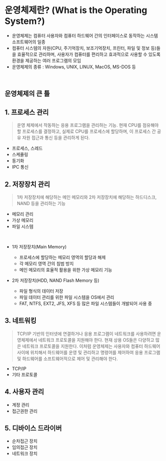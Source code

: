 # 운영체제란? (What is the Operating System?)

- 운영체제는 컴퓨터 사용자와 컴퓨터 하드웨어 간의 인터페이스로 동작하는 시스템 소프트웨어의 일종
- 컴퓨터 시스템의 자원(CPU, 주기억장치, 보조기억장치, 프린터, 파일 및 정보 등)들을 효율적으로 관리하며, 사용자가 컴퓨터를 편리하고 효과적으로 사용할 수 있도록 환경을 제공하는 여러 프로그램의 모임
- 운영체제의 종류 : Windows, UNIX, LINUX, MacOS, MS-DOS 등

<BR/>

## 운영체제의 큰 틀
## 1. 프로세스 관리
> 운영 체제에서 작동하는 응용 프로그램을 관리하는 기능. 현재 CPU를 점유해야 할 프로세스를 결정하고, 실제로 CPU를 프로세스에 할당하며, 이 프로세스 간 공유 자원 접근과 통신 등을 관리하게 된다.
- 프로세스, 스레드
- 스케쥴링
- 동기화
- IPC 통신

## 2. 저장장치 관리
> 1차 저장장치에 해당하는 메인 메모리와 2차 저장장치에 해당하는 하드디스크, NAND 등을 관리하는 기능
- 메모리 관리
- 가상 메모리
- 파일 시스템

<br/>

- 1차 저장장치(Main Memory)
  - 프로세스에 할당하는 메모리 영역의 할당과 해제
  - 각 메모리 영역 간의 침범 방지
  - 메인 메모리의 효율적 활용을 위한 가상 메모리 기능

- 2차 저장장치(HDD, NAND Flash Memory 등)
  - 파일 형식의 데이터 저장
  - 파일 데이터 관리를 위한 파일 시스템을 OS에서 관리
  - FAT, NTFS, EXT2, JFS, XFS 등 많은 파일 시스템들이 개발되어 사용 중

## 3. 네트워킹
> TCP/IP 기반의 인터넷에 연결하거나 응용 프로그램이 네트워크를 사용하려면 운영체제에서 네트워크 프로토콜을 지원해야 한다. 현재 상용 OS들은 다양하고 많은 네트워크 프로토콜을 지원한다.
> 이처럼 운영체제는 사용자와 컴퓨터 하드웨어 사이에 위치해서 하드웨어를 운영 및 관리하고 명령어를 제어하여 응용 프로그램 및 하드웨어를 소프트웨어적으로 제어 및 관리해야 한다.
- TCP/IP
- 기타 프로토콜

## 4. 사용자 관리
- 계정 관리
- 접근권한 관리

## 5. 디바이스 드라이버
- 순차접근 장치
- 임의접근 장치
- 네트워크 장치

<BR/>



